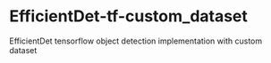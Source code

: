 # EfficientDet-tf-custom_dataset
EfficientDet tensorflow object detection implementation with custom dataset
